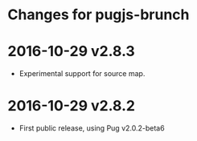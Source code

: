 # Changes for pugjs-brunch

# 2016-10-29 v2.8.3

- Experimental support for source map.

# 2016-10-29 v2.8.2

- First public release, using Pug v2.0.2-beta6

